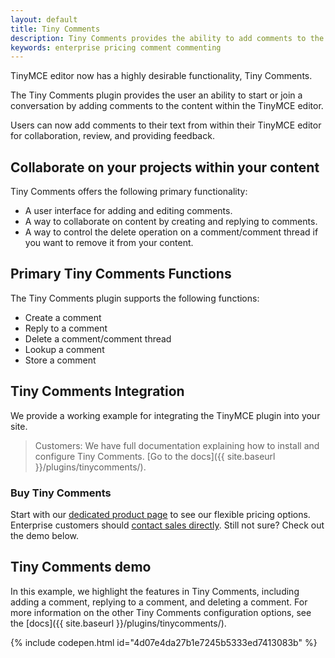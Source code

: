 ```yaml
---
layout: default
title: Tiny Comments
description: Tiny Comments provides the ability to add comments to the content and collaborate with other users for content editing.
keywords: enterprise pricing comment commenting
---
```


TinyMCE editor now has a highly desirable functionality, Tiny Comments.

The Tiny Comments plugin provides the user an ability to start or join a conversation by adding comments to the content within the TinyMCE editor.

Users can now add comments to their text from within their TinyMCE editor for collaboration, review, and providing feedback.


## Collaborate on your projects within your content

Tiny Comments offers the following primary functionality:

* A user interface for adding and editing comments.
* A way to collaborate on content by creating and replying to comments.
* A way to control the delete operation on a comment/comment thread if you want to remove it from your content.

## Primary Tiny Comments Functions

The Tiny Comments plugin supports the following functions:

* Create a comment
* Reply to a comment
* Delete a comment/comment thread
* Lookup a comment
* Store a comment

## Tiny Comments Integration

We provide a working example for integrating the TinyMCE plugin into your site.

> Customers: We have full documentation explaining how to install and configure Tiny Comments. [Go to the docs]({{ site.baseurl }}/plugins/tinycomments/).

### Buy Tiny Comments

Start with our [dedicated product page](https://www.tiny.cloud/pricing/) to see our flexible pricing options. Enterprise customers should [contact sales directly](https://www.tinymce.com/pricing/). Still not sure? Check out the demo below.

## Tiny Comments demo

In this example, we highlight the features in Tiny Comments, including adding a comment, replying to a comment, and deleting a comment. For more information on the other Tiny Comments configuration options, see the [docs]({{ site.baseurl }}/plugins/tinycomments/).

{% include codepen.html id="4d07e4da27b1e7245b5333ed7413083b" %}
